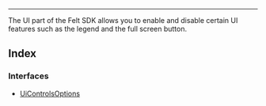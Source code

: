 ***

The UI part of the Felt SDK allows you to enable and disable certain
UI features such as the legend and the full screen button.

## Index

### Interfaces

* [UiControlsOptions](UiControlsOptions.md)
